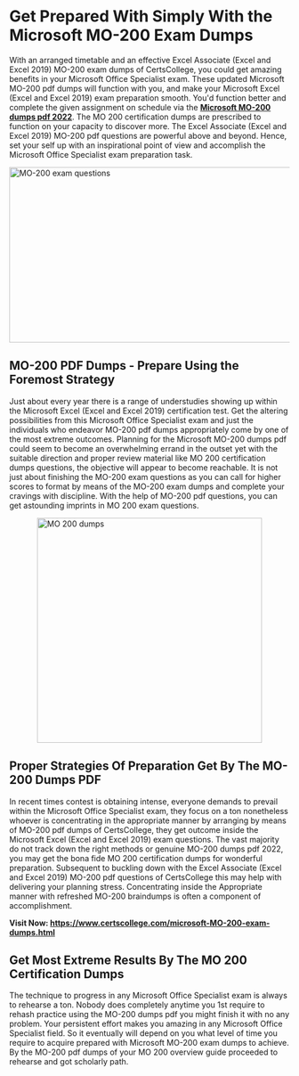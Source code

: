 <h1><strong>Get Prepared With Simply With the Microsoft MO-200 Exam Dumps&nbsp;</strong></h1>
<p><span style="font-weight: 400;">With an arranged timetable and an effective Excel Associate (Excel and Excel 2019) MO-200 exam dumps of CertsCollege, you could get amazing benefits in your Microsoft Office Specialist exam. These updated Microsoft MO-200 pdf dumps will function with you, and make your Microsoft Excel (Excel and Excel 2019) exam preparation smooth. You'd function better and complete the given assignment on schedule via the <strong><a href="https://www.certscollege.com/microsoft-MO-200-exam-dumps.html">Microsoft MO-200 dumps pdf 2022</a></strong>. The MO 200 certification dumps are prescribed to function on your capacity to discover more. The Excel Associate (Excel and Excel 2019) MO-200 pdf questions are powerful above and beyond. Hence, set your self up with an inspirational point of view and accomplish the Microsoft Office Specialist exam preparation task.&nbsp;</span></p>
<p><span style="font-weight: 400;"><img style="display: block; margin-left: auto; margin-right: auto;" src="https://i.ibb.co/CPDK3ps/Yellow-and-Blue-Initiative-Blog-Banner.png" alt="MO-200 exam questions" width="559" height="315" /></span></p>
<h2><strong>MO-200 PDF Dumps - Prepare Using the Foremost Strategy</strong></h2>
<p><span style="font-weight: 400;">Just about every year there is a range of understudies showing up within the Microsoft Excel (Excel and Excel 2019) certification test. Get the altering possibilities from this Microsoft Office Specialist exam and just the individuals who endeavor MO-200 pdf dumps appropriately come by one of the most extreme outcomes. Planning for the Microsoft MO-200 dumps pdf could seem to become an overwhelming errand in the outset yet with the suitable direction and proper review material like MO 200 certification dumps questions, the objective will appear to become reachable. It is not just about finishing the MO-200 exam questions as you can call for higher scores to format by means of the MO-200 exam dumps and complete your cravings with discipline. With the help of MO-200 pdf questions, you can get astounding imprints in MO 200 exam questions.</span></p>
<p><span style="font-weight: 400;"><a href="https://tinyurl.com/y9hbjtqh"><img style="display: block; margin-left: auto; margin-right: auto;" src="https://i.ibb.co/9tMrhdY/Teacher-Appreciation-Invitation.png" alt="MO 200 dumps " width="404" height="404" /></a></span></p>
<h2><strong>Proper Strategies Of Preparation Get By The MO-200 Dumps PDF</strong></h2>
<p><span style="font-weight: 400;">In recent times contest is obtaining intense, everyone demands to prevail within the Microsoft Office Specialist exam, they focus on a ton nonetheless whoever is concentrating in the appropriate manner by arranging by means of MO-200 pdf dumps of CertsCollege, they get outcome inside the Microsoft Excel (Excel and Excel 2019) exam questions. The vast majority do not track down the right methods or genuine MO-200 dumps pdf 2022, you may get the bona fide MO 200 certification dumps for wonderful preparation. Subsequent to buckling down with the Excel Associate (Excel and Excel 2019) MO-200 pdf questions of CertsCollege this may help with delivering your planning stress. Concentrating inside the Appropriate manner with refreshed MO-200 braindumps is often a component of accomplishment.</span></p>
<p><span style="font-weight: 400;"><strong>Visit Now: <a href="https://www.certscollege.com/microsoft-MO-200-exam-dumps.html">https://www.certscollege.com/microsoft-MO-200-exam-dumps.html</a></strong></span></p>
<h2><strong>Get Most Extreme Results By The MO 200 Certification Dumps</strong></h2>
<p><span style="font-weight: 400;">The technique to progress in any Microsoft Office Specialist exam is always to rehearse a ton. Nobody does completely anytime you 1st require to rehash practice using the MO-200 dumps pdf you might finish it with no any problem. Your persistent effort makes you amazing in any Microsoft Office Specialist field. So it eventually will depend on you what level of time you require to acquire prepared with Microsoft MO-200 exam dumps to achieve. By the MO-200 pdf dumps of your MO 200 overview guide proceeded to rehearse and got scholarly path.</span></p>
